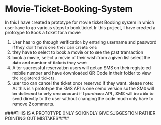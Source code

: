 # Movie-Ticket-Booking-System
In this I have created a prototype for movie ticket Booking system in which user have to go various steps to book ticket
In this project, I have created a prototype to Book a ticket for a movie 
1. User has to go through verification by entering username and password if they don't have one they can create one 
2. they have to select to book a movie or to see the past transaction
3. book a movie, select a movie of their wish from a given list select the date and number of tickets they want
4. After successful reservation users will get an SMS on their registered mobile number and have downloaded QR-Code in their folder to view the registered tickets.
5. user too can cancel the ticket once reserved if they want.
please note: As this is a prototype the SMS API is one demo version so the SMS will be delivered to only one account if I purchase API , SMS will be able to send directly to the user without changing the code much only have to remove 2 comments.

####THIS IS A PROTOTYPE ONLY SO KINDLY GIVE SUGGESTION RATHER POINTING OUT MISTAKES####
